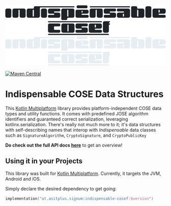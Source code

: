 ![indispensable-cosef](assets/cosef-dark-large.png#only-light) ![indispensable-cosef](assets/cosef-light-large.png#only-dark)

[![Maven Central](https://img.shields.io/maven-central/v/at.asitplus.signum/indispensable-cosef?label=maven-central)](https://mvnrepository.com/artifact/at.asitplus.signum.indispensable-cosef/)

# Indispensable COSE Data Structures

This [Kotlin Multiplatform](https://kotlinlang.org/docs/multiplatform.html) library provides platform-independent COSE data
types and utility functions. It comes with predefined JOSE algorithm identifiers and guaranteed correct
serialization, leveraging kotlinx.serialization.
There's really not much more to it; it's data structures with self-describing names that interop with
_Indispensable_ data classes such as `SignatureAlgorithm`, `CryptoSignature`,  and `CryptoPublicKey`

**Do check out the full API docs [here](https://a-sit-plus.github.io/signum/)** to get an overview!


## Using it in your Projects

This library was built for [Kotlin Multiplatform](https://kotlinlang.org/docs/multiplatform.html). Currently, it targets
the JVM, Android and iOS.

Simply declare the desired dependency to get going:

```kotlin 
implementation("at.asitplus.signum:indispensable-cosef:$version")
```
